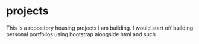 # projects
This is a repository housing projects i am building.
I would start off building personal portfolios using bootstrap alongside html and such 
